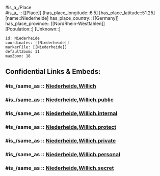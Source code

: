 ﻿---
confidential: public
isDeleted: false
location:
- 51.25
- 6.5
mapmarker: city
mapzoom:
- 7
- 12
SpocWebEntityId: 32905
tags:
- geo/City
type: City
---

#is_a_/Place  
#is_a_ :: [[Place]] 
[has_place_longitude::6.5] 
[has_place_latitude::51.25] 
[name::Niederheide] 
has_place_country:: [[Germany]]  
has_place_province:: [[NordRhein-Westfahlen]]  
[Population::] 
[Unknown::] 


```leaflet
id: Niederheide
coordinates: [[Niederheide]] 
markerFile: [[Niederheide]] 
defaultZoom: 11 
maxZoom: 18
```


## Confidential Links & Embeds: 

### #is_/same_as :: [Niederheide,Willich](/_Standards/Earth/Continent/Europe/Europe~Central/Germany/Germany~West/Nordrhein-Westfalen/counties~NW/Viersen/cities~Viersen/Willich/Niederheide,Willich.md) 

### #is_/same_as :: [Niederheide,Willich.public](/_public/Earth/Continent/Europe/Europe~Central/Germany/Germany~West/Nordrhein-Westfalen/counties~NW/Viersen/cities~Viersen/Willich/Niederheide,Willich.public.md) 

### #is_/same_as :: [Niederheide,Willich.internal](/_internal/Earth/Continent/Europe/Europe~Central/Germany/Germany~West/Nordrhein-Westfalen/counties~NW/Viersen/cities~Viersen/Willich/Niederheide,Willich.internal.md) 

### #is_/same_as :: [Niederheide,Willich.protect](/_protect/Earth/Continent/Europe/Europe~Central/Germany/Germany~West/Nordrhein-Westfalen/counties~NW/Viersen/cities~Viersen/Willich/Niederheide,Willich.protect.md) 

### #is_/same_as :: [Niederheide,Willich.private](/_private/Earth/Continent/Europe/Europe~Central/Germany/Germany~West/Nordrhein-Westfalen/counties~NW/Viersen/cities~Viersen/Willich/Niederheide,Willich.private.md) 

### #is_/same_as :: [Niederheide,Willich.personal](/_personal/Earth/Continent/Europe/Europe~Central/Germany/Germany~West/Nordrhein-Westfalen/counties~NW/Viersen/cities~Viersen/Willich/Niederheide,Willich.personal.md) 

### #is_/same_as :: [Niederheide,Willich.secret](/_secret/Earth/Continent/Europe/Europe~Central/Germany/Germany~West/Nordrhein-Westfalen/counties~NW/Viersen/cities~Viersen/Willich/Niederheide,Willich.secret.md)

